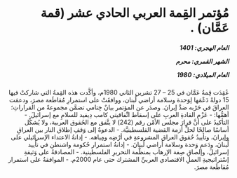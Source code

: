 <h1 dir="rtl">مُؤتمر القِمة العربي الحادي عشر (قمة عَمَّان) .</h1>

<h5 dir="rtl">العام الهجري:  1401

الشهر القمري: محرم

العام الميلادي: 1980</h5>

<p dir="rtl">عُقِدَت قِمةُ عَمَّان في 25 – 27 تشرين الثاني 1980م، وأكَّدت هذه القِمةُ التي شاركتْ فيها 15 دولةً دَعْمَها لِوَحدة وسلامة أراضي لُبنان، ووافقَتْ على استمرارِ مُقاطَعة مصرَ، ودعمَت العراقَ في حَرْبه ضدَّ إيرانَ.
وصدَر عن المؤتمر بيانٌ خِتامي تضمَّن مجموعةً من القراراتِ؛ أهمُّها:
- عَزْم القادةِ العربِ على إسقاط اتِّفاقيتي كامب دِيفيد للسلامِ مع إسرائيلَ.
- التأكيدُ على أنَّ قرارَ مجلس الأمْن رقم (242) لا يتَّفق مع الحُقوق العربية، ولا يُشكِّل أساسًا صالحًا لحلِّ أزمة القضية الفلسطينيَّة.
- الدعوةُ إلى وَقفِ إطلاق النار بين العراقِ وإيرانَ، وتأييدُ حُقوق العراق المشروعةِ في أرْضِه ومِياهه.
- إدانةُ الاعتداء الإسرائيلي على لُبنانَ، ودَعمِ وَحدة وسلامة أراضي لُبنانَ.
- إدانةُ استمرار حُكومة واشنطن في تأْييد إسرائيلَ، وإلصاقِ صِفة الإرهاب بمنظَّمة التحريرِ الفلسطينية.
- المصادقةُ على وَثيقةِ إسْتراتيجيةِ العملِ الاقتصادي العربيِّ المشترك حتى عام 2000م.
- الموافقةُ على استمرار مُقاطَعة مصرَ.</p></br>
